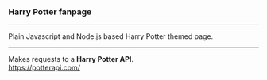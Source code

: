 ### __Harry Potter fanpage__
***
Plain Javascript and Node.js based Harry Potter themed page. 

***

Makes requests to a **Harry Potter API**.\
https://potterapi.com/


